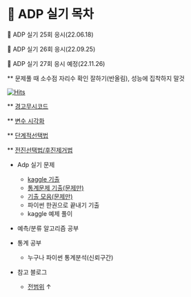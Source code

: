 # :pencil: ADP 실기 목차

:pushpin: ADP 실기 25회 응시(22.06.18)

:pushpin: ADP 실기 26회 응시(22.09.25)

:pushpin: ADP 실기 27회 응시 예정(22.11.26)

** 문제풀 때 소수점 자리수 확인 잘하기(반올림), 성능에 집착하지 말것

[![Hits](https://hits.seeyoufarm.com/api/count/incr/badge.svg?url=https%3A%2F%2Fgithub.com%2Fteng-ny%2FADPStudy&count_bg=%2305AEEF&title_bg=%23555555&icon=waze.svg&icon_color=%23E7E7E7&title=hits&edge_flat=false)](https://hits.seeyoufarm.com)

** [경고무시코드](https://github.com/teng-ny/ADPStudy/blob/main/ADP%EC%8B%9C%ED%97%98%EB%B3%B5%EA%B8%B0/%EA%B2%BD%EA%B3%A0%EB%AC%B4%EC%8B%9C%20%EC%BD%94%EB%93%9C.ipynb)

** [변수 시각화](https://github.com/teng-ny/ADPStudy/blob/main/%EB%B6%84%EB%A5%98%2C%EC%98%88%EC%B8%A1%20%EC%95%8C%EA%B3%A0%EB%A6%AC%EC%A6%98/%EB%B3%80%EC%88%98%EC%8B%9C%EA%B0%81%ED%99%94(histogram%2C%20countplot).ipynb)

** [단계적선택법](https://github.com/teng-ny/ADPStudy/blob/main/%ED%86%B5%EA%B3%84%EB%B6%84%EC%84%9D/%ED%86%B5%EA%B3%84%20%EC%97%B0%EC%8A%B5/%ED%86%B5%EA%B3%84%20%EC%97%B0%EC%8A%B5-3.ipynb)

** [전진선택법/후진제거법](https://github.com/teng-ny/ADPStudy/blob/main/%ED%86%B5%EA%B3%84%EB%B6%84%EC%84%9D/%ED%86%B5%EA%B3%84%20%EC%97%B0%EC%8A%B5/%ED%86%B5%EA%B3%84%20%EC%97%B0%EC%8A%B5-4.ipynb)

- Adp 실기 문제
  - [kaggle 기출](https://www.kaggle.com/kukuroo3/discussion)
  - [통계문제 기출(문제만)](https://didalsgur.tistory.com/87?category=750762)
  - [기출 모음(문제만)](https://lovelydiary.tistory.com/381)
  - 파이썬 한권으로 끝내기 기출
  - kaggle 예제 풀이

- 예측/분류 알고리즘 공부
- 통계 공부
  - 누구나 파이썬 통계분석(신뢰구간)
- 참고 블로그
  - [전범위](https://github.com/H2O-500ml/ADP) ↑


